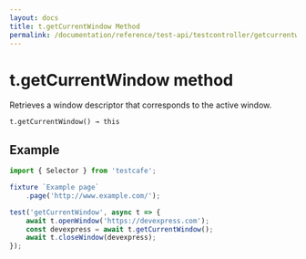 ```yaml
---
layout: docs
title: t.getCurrentWindow Method
permalink: /documentation/reference/test-api/testcontroller/getcurrentwindow.html
---
```


# t.getCurrentWindow method

Retrieves a window descriptor that corresponds to the active window.

```text
t.getCurrentWindow() → this
```

## Example

```js
import { Selector } from 'testcafe';

fixture `Example page`
    .page('http://www.example.com/');

test('getCurrentWindow', async t => {
    await t.openWindow('https://devexpress.com');
    const devexpress = await t.getCurrentWindow();
    await t.closeWindow(devexpress);
});
```
